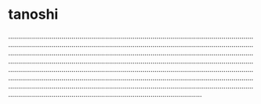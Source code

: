 # tanoshi

......................................................................................................................................................................................................................................................................................................................................................................................................................................................................................................................................................................................................................................................................................................................................................................................................................................................................................................................................................................................................